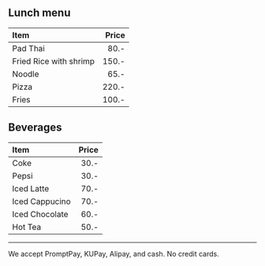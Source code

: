 ## Lunch menu 

| Item                                   | Price |
|:---------------------------------------|------:|
| Pad Thai                         | 80.- |
| Fried Rice with shrimp                        | 150.- |
| Noodle                          | 65.- |
| Pizza                                | 220.- |
| Fries                                  |  100.-  |

## Beverages

| Item                                   | Price |
|:---------------------------------------|------:|
| Coke                                   |  30.- |
| Pepsi                                  |  30.- |
| Iced Latte                                  |  70.- |
| Iced Cappucino                                  |  70.- |
| Iced Chocolate                                  |  60.- |
| Hot Tea                                    |  50.- |

---



We accept PromptPay, KUPay, Alipay, and cash. No credit cards.
